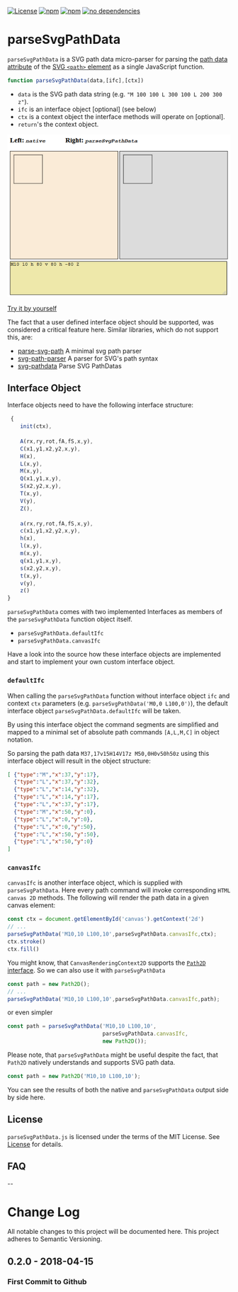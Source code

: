 [![License](http://img.shields.io/:license-mit-blue.svg)](https://github.com/goessner/parseSvgPathData/license.txt)
[![npm](https://img.shields.io/npm/v/parse-svg-path-data.svg)](https://www.npmjs.com/package/parse-svg-path-data/)
[![npm](https://img.shields.io/npm/dt/parse-svg-path-data.svg)](https://www.npmjs.com/package/parse-svg-path-data)
[![no dependencies](https://img.shields.io/gemnasium/mathiasbynens/he.svg)](https://github.com/goessner/parseSvgPathData)

# parseSvgPathData

<code>parseSvgPathData</code> is a SVG path data micro-parser for parsing the [path data attribute](https://developer.mozilla.org/en-US/docs/Web/SVG/Attribute/d) of the [SVG `<path>` element](https://developer.mozilla.org/en-US/docs/Web/SVG/Element/path) as a single JavaScript function.

```js
function parseSvgPathData(data,[ifc],[ctx])
```

* `data` is the SVG path data string (e.g. `"M 100 100 L 300 100 L 200 300 z"`).
* `ifc` is an interface object [optional] (see below)
* `ctx` is a context object the interface methods will operate on [optional].
* `return`'s the context object.

![image](./parsesvgpathdata.gif)

[Try it by yourself]()

The fact that a user defined interface object should be supported, was considered a critical feature here. Similar libraries, which do not support this, are:

* [parse-svg-path](https://github.com/jkroso/parse-svg-path) A minimal svg path parser 
* [svg-path-parser](https://github.com/hughsk/svg-path-parser) A parser for SVG's path syntax
* [svg-pathdata](https://github.com/nfroidure/svg-pathdata) Parse SVG PathDatas

## Interface Object

Interface objects need to have the following interface structure:

```js
 {
    init(ctx),

    A(rx,ry,rot,fA,fS,x,y),
    C(x1,y1,x2,y2,x,y),
    H(x),
    L(x,y),
    M(x,y),
    Q(x1,y1,x,y),
    S(x2,y2,x,y),
    T(x,y),
    V(y),
    Z(),

    a(rx,ry,rot,fA,fS,x,y),
    c(x1,y1,x2,y2,x,y),
    h(x),
    l(x,y),
    m(x,y),
    q(x1,y1,x,y),
    s(x2,y2,x,y),
    t(x,y),
    v(y),
    z()
}
```

`parseSvgPathData` comes with two implemented Interfaces as members of the 
`parseSvgPathData` function object itself.

* `parseSvgPathData.defaultIfc`
* `parseSvgPathData.canvasIfc`

Have a look into the source how these interface objects are implemented and start to implement your own custom interface object.

### `defaultIfc`

When calling the `parseSvgPathData` function without interface object `ifc` and context `ctx` parameters (e.g. `parseSvgPathData('M0,0 L100,0')`), the default interface object `parseSvgPathData.defaultIfc` will be taken. 

By using this interface object the command segments are simplified and mapped to a minimal set of absolute path commands `[A,L,M,C]` in object notation.

So parsing the path data `M37,17v15H14V17z M50,0H0v50h50z` using this interface object will result in the object structure:

```json
[ {"type":"M","x":37,"y":17},
  {"type":"L","x":37,"y":32},
  {"type":"L","x":14,"y":32},
  {"type":"L","x":14,"y":17},
  {"type":"L","x":37,"y":17},
  {"type":"M","x":50,"y":0},
  {"type":"L","x":0,"y":0},
  {"type":"L","x":0,"y":50},
  {"type":"L","x":50,"y":50},
  {"type":"L","x":50,"y":0}
]
```

### `canvasIfc`

`canvasIfc` is another interface object, which is supplied with `parseSvgPathData`. Here every path command will invoke corresponding `HTML canvas 2D` methods. The following will render the path data in a given canvas element:

```js
const ctx = document.getElementById('canvas').getContext('2d')
// ...
parseSvgPathData('M10,10 L100,10',parseSvgPathData.canvasIfc,ctx);
ctx.stroke()
ctx.fill()
```

You might know, that `CanvasRenderingContext2D` supports the [`Path2D` interface](https://developer.mozilla.org/en-US/docs/Web/API/Path2D). So we can also use it with `parseSvgPathData`

```js
const path = new Path2D();
// ...
parseSvgPathData('M10,10 L100,10',parseSvgPathData.canvasIfc,path);
```
or even simpler

```js
const path = parseSvgPathData('M10,10 L100,10',
                              parseSvgPathData.canvasIfc,
                              new Path2D());
```
Please note, that `parseSvgPathData` might be useful despite the fact, that `Path2D` natively understands and supports SVG path data.

```js
const path = new Path2D('M10,10 L100,10');
```
You can see the results of both the native and `parseSvgPathData` output side by side here.

## License

`parseSvgPathData.js` is licensed under the terms of the MIT License. See [License](https://github.com/goessner/parseSvgPathData/license.txt) for details.

## FAQ

--

# Change Log

All notable changes to this project will be documented here. This project adheres to Semantic Versioning.

## 0.2.0 - 2018-04-15

### First Commit to Github
